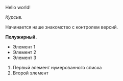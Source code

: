 Hello world!

*Курсив.*

Начинается наше знакомство с контролем версий.

**Полужирный.**

* Элемент 1
* Элемент 2
* Элемент 3

1. Первый элемент нумерованного списка
2. Второй элемент